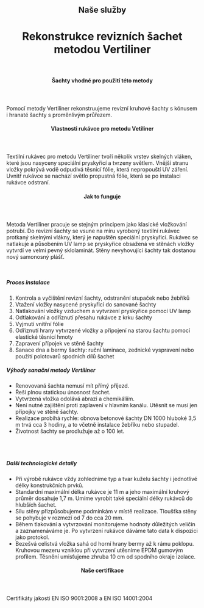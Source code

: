 <header class="page-header page-header--centered">
    <h2 class="page-header__subtitle">Naše služby</h2>
    <h1 class="page-header__title">Rekonstrukce revizních šachet<br>metodou Vertiliner</h1>
</header>

<section class="section section--wide section--centered">
    <InfoBox
      title="Bezvýkopová rekonstrukce revizních šachet metodou Vertiliner"
      text="Vertiliner je původně německá technologie, která umožňuje bezvýkopové sanace revizních šachet. Využívá se hlavně při rekonstrukcích kruhových šachet s kónusem a hranatých šachet s proměnlivým průřezem. Pro těžce poškozené šachty s prasklinami, trhlinami, deformacemi, chybějícími částmi zdí nebo dokonce ohroženými zhroucením, je Vertiliner mnohem ekonomičtější alternativou k výkopům a klasické obnově šachty."
      imageUrl="/img/sluzby/revizni-sachty/vertiliner/1.png"
      :imageLeft="true"
      :imageBig="true"
      :isBlue="true"
    />
</section>

<header class="page-header page-header--centered page-header--bottom-margin-small">
    <h4 class="page-header__paragraph-title">Šachty vhodné pro použití této metody</h4>
</header>

<section class="page-paragraph page-paragraph--with-title">
    <main class="page-paragraph__content">
        <p class="page-paragraph__text">Pomocí metody Vertiliner rekonstruujeme revizní kruhové šachty s kónusem i hranaté šachty s proměnlivým průřezem.</p>
    </main>
</section>

<header class="page-header page-header--centered page-header--bottom-margin-small">
    <h4 class="page-header__paragraph-title">Vlastnosti rukávce pro metodu Vetiliner</h4>
</header>

<section class="page-paragraph page-paragraph--with-title">
    <main class="page-paragraph__content">
        <p class="page-paragraph__text">Textilní rukávec pro metodu Vertiliner tvoří několik vrstev skelných vláken, které jsou nasyceny speciální pryskyřicí a tvrzeny světlem.  Vnější stranu vložky pokrývá vodě odpudivá těsnicí fólie, která nepropouští UV záření. Uvnitř rukávce se nachází světlo propustná fólie, která se po instalaci rukávce odstraní.</p>
    </main>
</section>

<header class="page-header page-header--centered page-header--bottom-margin-small">
    <h4 class="page-header__paragraph-title">Jak to funguje</h4>
</header>

<section class="page-paragraph page-paragraph--with-title">
    <main class="page-paragraph__content">
        <p class="page-paragraph__text">Metoda Vertiliner pracuje se stejným principem jako klasické vložkování potrubí. Do revizní šachty se vsune na míru vyrobený textilní rukávec protkaný skelnými vlákny, který je napuštěn speciální pryskyřicí. Rukávec se natlakuje a působením UV lamp se pryskyřice obsažená ve stěnách vložky vytvrdí ve velmi pevný sklolaminát. Stěny nevyhovující šachty tak dostanou nový samonosný plášť.</p>
    </main>
</section>

<section class="image-preview image-preview--double">
    <main class="image-preview__content">
        <img class="image-preview__img" src="/img/sluzby/revizni-sachty/vertiliner/2.png" alt=""/>
        <img class="image-preview__img" src="/img/sluzby/revizni-sachty/vertiliner/3.png" alt=""/>
    </main>
</section>

<section class="list list--numbers">
    <main class="list__content">
        <h5 class="list__header">Proces instalace</h5>
        <ol class="list__list">
            <li class="list__item">Kontrola a vyčištění revizní šachty, odstranění stupaček nebo žebříků</li>
            <li class="list__item">Vtažení vložky nasycené pryskyřicí do sanované šachty</li>
            <li class="list__item">Natlakování vložky vzduchem a vytvrzení pryskyřice pomocí UV lamp</li>
            <li class="list__item">Odtlakování a odříznutí přesahu rukávce z krku šachty</li>
            <li class="list__item">Vyjmutí vnitřní fólie</li>
            <li class="list__item">Odříznutí hrany vytvrzené vložky a připojení na starou šachtu pomocí elastické těsnicí hmoty</li>
            <li class="list__item">Zapravení přípojek ve stěně šachty</li>
            <li class="list__item">Sanace dna a bermy šachty: ruční laminace, zednické vyspravení nebo použití polotovarů spodních dílů šachet</li>
        </ol>
    </main>
</section>

<section class="list list--bullets">
    <main class="list__content">
        <h5 class="list__header">Výhody sanační metody Vertiliner</h5>
        <ul class="list__list">
            <li class="list__item">Renovovaná šachta nemusí mít přímý příjezd.</li>
            <li class="list__item">Řeší plnou statickou únosnost šachet.</li>
            <li class="list__item">Vytvrzená vložka odolává abrazi a chemikáliím.</li>
            <li class="list__item">Není nutné zajištění proti zaplavení v hlavním kanálu. Utěsnit se musí jen přípojky ve stěně šachty.</li>
            <li class="list__item">Realizace probíhá rychle: obnova betonové šachty DN 1000 hluboké 3,5 m trvá cca 3 hodiny, a to včetně instalace žebříku nebo stupadel.</li>
            <li class="list__item">Životnost šachty se prodlužuje až o 100 let.</li>
        </ul>
    </main>
</section>

<section class="image-preview image-preview--double">
    <main class="image-preview__content">
        <img class="image-preview__img" src="/img/sluzby/revizni-sachty/vertiliner/4.png" alt=""/>
        <img class="image-preview__img" src="/img/sluzby/revizni-sachty/vertiliner/5.png" alt=""/>
    </main>
</section>

<section class="image-preview image-preview--double">
    <main class="image-preview__content">
        <img class="image-preview__img" src="/img/sluzby/revizni-sachty/vertiliner/6.png" alt=""/>
        <img class="image-preview__img" src="/img/sluzby/revizni-sachty/vertiliner/7.png" alt=""/>
    </main>
</section>

<section class="list list--bullets">
    <main class="list__content">
        <h5 class="list__header">Další technologické detaily</h5>
        <ul class="list__list">
            <li class="list__item">Při výrobě rukávce vždy zohledníme typ a tvar kuželu šachty i jednotlivé délky konstrukčních prvků.</li>
            <li class="list__item">Standardní maximální délka rukávce je 11 m a jeho maximální kruhový průměr dosahuje 1,7 m. Umíme vyrobit také speciální délky rukávců do hlubších šachet.</li>
            <li class="list__item">Sílu stěny přizpůsobujeme podmínkám v místě realizace. Tloušťka stěny se pohybuje v rozmezí od 7 do cca 20 mm.</li>
            <li class="list__item">Během tlakování a vytvrzování monitorujeme hodnoty důležitých veličin a zaznamenáváme je. Po vytvrzení rukávce dáváme tato data k dispozici jako protokol.</li>
            <li class="list__item">Bezešvá celistvá vložka sahá od horní hrany bermy až k rámu poklopu. Kruhovou mezeru vzniklou při vytvrzení utěsníme EPDM gumovým profilem. Těsnění umisťujeme zhruba 10 cm od spodního okraje izolace.</li>
        </ul>
    </main>
</section>

<header class="page-header page-header--centered page-header--bottom-margin-small">
    <h4 class="page-header__paragraph-title">Naše certifikace</h4>
</header>

<section class="page-paragraph page-paragraph--with-title">
    <main class="page-paragraph__content">
        <p class="page-paragraph__text">Certifikáty jakosti EN ISO 9001:2008 a EN ISO 14001:2004</p>
    </main>
</section>

<section class="image-preview image-preview--single">
    <main class="image-preview__content">
        <img class="image-preview__img" src="/img/sluzby/revizni-sachty/vertiliner/8.png" alt=""/>
    </main>
</section>

<WhyNoDiggingSection />
<Contact nomargintop="true"/>